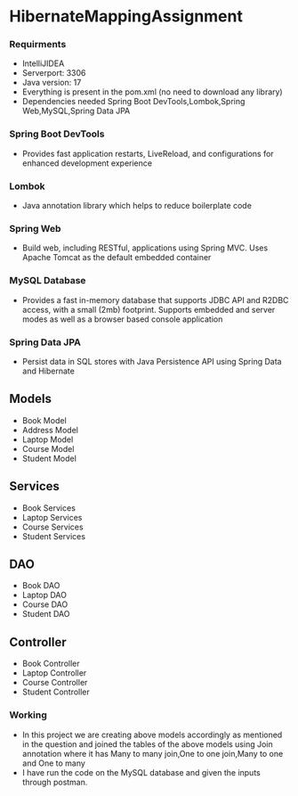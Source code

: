 # HibernateMappingAssignment
### Requirments
* IntelliJIDEA
* Serverport: 3306 
* Java version: 17
* Everything is present in the pom.xml (no need to download any library)
* Dependencies needed Spring Boot DevTools,Lombok,Spring Web,MySQL,Spring Data JPA 

### Spring Boot DevTools
* Provides fast application restarts, LiveReload, and configurations for enhanced development experience

### Lombok 
* Java annotation library which helps to reduce boilerplate code

### Spring Web
* Build web, including RESTful, applications using Spring MVC. Uses Apache Tomcat as the default embedded container

### MySQL Database
* Provides a fast in-memory database that supports JDBC API and R2DBC access, with a small (2mb) footprint. Supports embedded and server modes as well as a browser based console application

### Spring Data JPA
* Persist data in SQL stores with Java Persistence API using Spring Data and Hibernate


## Models
* Book Model
* Address Model
* Laptop Model
* Course Model
* Student Model

## Services 
* Book Services
* Laptop Services
* Course Services
* Student Services

## DAO
* Book DAO
* Laptop DAO
* Course DAO
* Student DAO

## Controller
* Book Controller
* Laptop Controller
* Course Controller
* Student Controller

### Working
* In this project we are creating above models accordingly as mentioned in the question and joined the tables of the above models using Join annotation where it has Many to many join,One to one join,Many to one and One to many 
* I have run the code on the MySQL database and given the inputs through postman.
